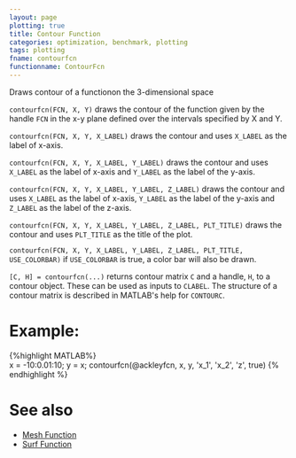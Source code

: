 ```yaml
---
layout: page
plotting: true
title: Contour Function
categories: optimization, benchmark, plotting
tags: plotting 
fname: contourfcn
functionname: ContourFcn
---
```

Draws contour of a functionon the 3-dimensional space

`contourfcn(FCN, X, Y)` draws the contour of the function given by the 
handle `FCN` in the x-y plane defined over the intervals specified by X 
and Y.

`contourfcn(FCN, X, Y, X_LABEL)` draws the contour and uses `X_LABEL` as the 
label of x-axis.

`contourfcn(FCN, X, Y, X_LABEL, Y_LABEL)` draws the contour and uses 
`X_LABEL` as the label of x-axis and `Y_LABEL` as the label of the y-axis.

`contourfcn(FCN, X, Y, X_LABEL, Y_LABEL, Z_LABEL)` draws the contour and 
uses `X_LABEL` as the label of x-axis, `Y_LABEL` as the label of the y-axis 
and `Z_LABEL` as the label of the z-axis.

`contourfcn(FCN, X, Y, X_LABEL, Y_LABEL, Z_LABEL, PLT_TITLE)` draws the contour and uses `PLT_TITLE` as the title of the plot. 

`contourfcn(FCN, X, Y, X_LABEL, Y_LABEL, Z_LABEL, PLT_TITLE, USE_COLORBAR)`
if `USE_COLORBAR` is true, a color bar will also be drawn. 

`[C, H] = contourfcn(...)` returns contour matrix `C` and a handle, `H`, to
a contour object. These can be used as inputs to `CLABEL`. The structure of 
a contour matrix is described in MATLAB's help for `CONTOURC`.

# Example: 
{%highlight MATLAB%}   
  x = -10:0.01:10;
  y = x; 
  contourfcn(@ackleyfcn, x, y, 'x_1', 'x_2', 'z', true)
{% endhighlight %}

# See also 
* [Mesh Function]({{site.baseurl}}/doc/meshfcn)
* [Surf Function]({{site.baseurl}}/doc/surffcn)
